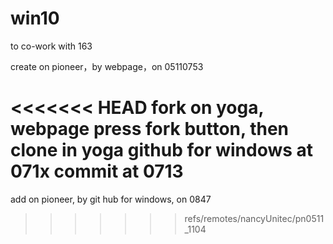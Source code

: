 ﻿
# win10
to co-work with 163

create on pioneer，by webpage，on 05110753

<<<<<<< HEAD
fork on yoga, webpage press fork button, then clone in yoga github for windows at 071x
commit at 0713
=======

add on pioneer, by git hub for windows, on 0847
>>>>>>> refs/remotes/nancyUnitec/pn0511_1104
